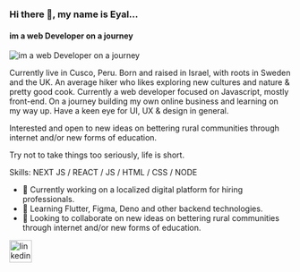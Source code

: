 ### Hi there 👋, my name is Eyal...
#### im a web Developer on a journey
![im a web Developer on a journey](https://scontent-mia3-1.xx.fbcdn.net/v/t1.6435-9/240702416_10159917878526119_7567860367530523728_n.jpg?_nc_cat=106&ccb=1-5&_nc_sid=0debeb&_nc_eui2=AeEWXGu92P3f4w0h4_qfuyul94cq1s54uEv3hyrWzni4S2jZUOpRwr9jUKw8w0cMyI8&_nc_ohc=AuIp703ZjZsAX8qnqHR&tn=Zui844V5xNaw_fcl&_nc_ht=scontent-mia3-1.xx&oh=532c63f33039fd1470d1a679e54bf1c6&oe=61606235)

Currently live in Cusco, Peru. Born and raised in Israel, with roots in Sweden and the UK. An average hiker who likes exploring new cultures and nature & pretty good cook. Currently a web developer focused on Javascript, mostly front-end. On a journey building my own online business and learning on my way up.
Have a keen eye for UI, UX & design in general.

Interested and open to new ideas on bettering rural communities through internet and/or new forms of education.

Try not to take things too seriously, life is short.

Skills: NEXT JS / REACT / JS / HTML / CSS / NODE

- 🔭 Currently working on a localized digital platform for hiring professionals. 
- 🌱 Learning Flutter, Figma, Deno and other backend technologies. 
- 👯 Looking to collaborate on  new ideas on bettering rural communities through internet and/or new forms of education. 


[<img src='https://cdn.jsdelivr.net/npm/simple-icons@3.0.1/icons/linkedin.svg' alt='linkedin' height='40'>](https://www.linkedin.com/in/https://www.linkedin.com/in/eyal-teiger//)  

